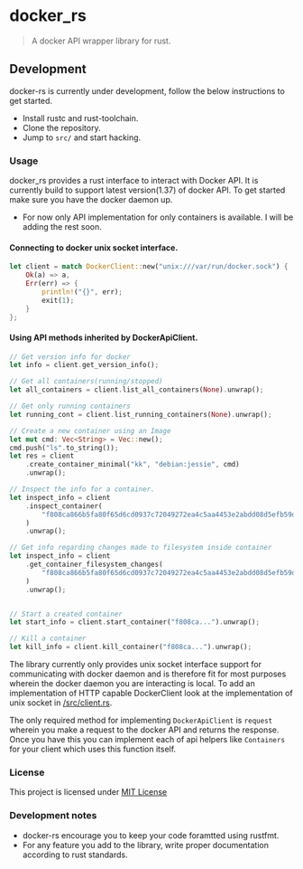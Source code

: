# docker_rs

> A docker API wrapper library for rust.

## Development

docker-rs is currently under development, follow the below instructions to get started.

* Install rustc and rust-toolchain.
* Clone the repository.
* Jump to `src/` and start hacking.

### Usage

docker_rs provides a rust interface to interact with Docker API. It is currently build to support
latest version(1.37) of docker API. To get started make sure you have the docker daemon up.

* For now only API implementation for only containers is available. I will be adding the rest soon.

#### Connecting to docker unix socket interface.

```rust
let client = match DockerClient::new("unix:///var/run/docker.sock") {
    Ok(a) => a,
    Err(err) => {
        println!("{}", err);
        exit(1);
    }
};
```

#### Using API methods inherited by DockerApiClient.

```rust
// Get version info for docker
let info = client.get_version_info();

// Get all containers(running/stopped)
let all_containers = client.list_all_containers(None).unwrap();

// Get only running containers
let running_cont = client.list_running_containers(None).unwrap();

// Create a new container using an Image
let mut cmd: Vec<String> = Vec::new();
cmd.push("ls".to_string());
let res = client
    .create_container_minimal("kk", "debian:jessie", cmd)
    .unwrap();

// Inspect the info for a container.
let inspect_info = client
    .inspect_container(
        "f808ca866b5fa80f65d6cd0937c72049272ea4c5aa4453e2abdd08d5efb59d3d",
    )
    .unwrap();

// Get info regarding changes made to filesystem inside container
let inspect_info = client
    .get_container_filesystem_changes(
        "f808ca866b5fa80f65d6cd0937c72049272ea4c5aa4453e2abdd08d5efb59d3d",
    )
    .unwrap();


// Start a created container
let start_info = client.start_container("f808ca...").unwrap();

// Kill a container
let kill_info = client.kill_container("f808ca...").unwrap();
```


The library currently only provides unix socket interface support for communicating with docker daemon 
and is therefore fit for most purposes wherein the docker daemon you are interacting is local.
To add an implementation of HTTP capable DockerClient look at the implementation of unix socket in [/src/client.rs](/src/client.rs).

The only required method for implementing `DockerApiClient` is `request` wherein you make a request to the docker API
and returns the response. Once you have this you can implement each of api helpers like `Containers` for your client
which uses this function itself. 

### License

This project is licensed under [MIT License](/LICENSE.md)

### Development notes

* docker-rs encourage you to keep your code foramtted using rustfmt.
* For any feature you add to the library, write proper documentation according to rust standards.
